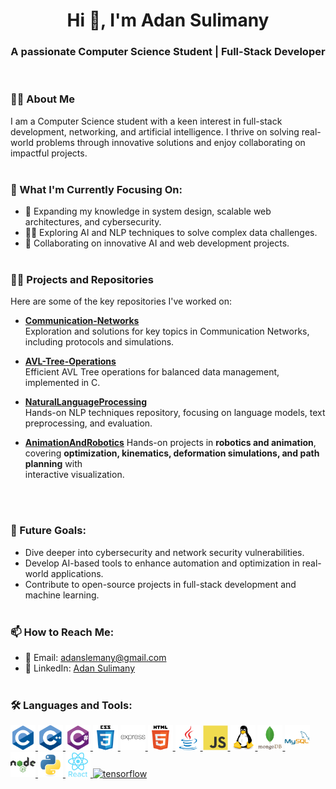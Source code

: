 <h1 align="center">Hi 👋, I'm Adan Sulimany</h1>

<h3 align="center">A passionate Computer Science Student | Full-Stack Developer</h3>

<br>

### 👩‍💻 About Me  
I am a Computer Science student with a keen interest in full-stack development, networking, and artificial intelligence. I thrive on solving real-world problems through innovative solutions and enjoy collaborating on impactful projects.
<br><br>
### 🌟 What I'm Currently Focusing On:
- 🌱 Expanding my knowledge in system design, scalable web architectures, and cybersecurity.
- 👩‍🔬 Exploring AI and NLP techniques to solve complex data challenges.
- 🤝 Collaborating on innovative AI and web development projects.
<br><br>
### 👩‍💻 Projects and Repositories
Here are some of the key repositories I've worked on:

- **[Communication-Networks](https://github.com/AdanSul/Communication-Networks)**  
  Exploration and solutions for key topics in Communication Networks, including protocols and simulations.

- **[AVL-Tree-Operations](https://github.com/AdanSul/AVL-Tree-Operations)**  
  Efficient AVL Tree operations for balanced data management, implemented in C.

- **[NaturalLanguageProcessing](https://github.com/AdanSul/NaturalLanguageProcessing)**  
  Hands-on NLP techniques repository, focusing on language models, text preprocessing, and evaluation.
  
- **[AnimationAndRobotics](https://github.com/AdanSul/AnimationAndRobotics)**
  Hands-on projects in **robotics and animation**, covering **optimization, kinematics, deformation simulations, and path planning** with       
  interactive visualization.

<br><br>
### 🔮 Future Goals:
- Dive deeper into cybersecurity and network security vulnerabilities.
- Develop AI-based tools to enhance automation and optimization in real-world applications.
- Contribute to open-source projects in full-stack development and machine learning.
<br><br>
### 📫 How to Reach Me:
- 💌 Email: [adanslemany@gmail.com](mailto:adanslemany@gmail.com)
- 💼 LinkedIn: [Adan Sulimany](https://www.linkedin.com/in/adan-sulimany)
<br><br>
### 🛠️ Languages and Tools:
<p align="left"> <a href="https://www.cprogramming.com/" target="_blank" rel="noreferrer"> <img src="https://raw.githubusercontent.com/devicons/devicon/master/icons/c/c-original.svg" alt="c" width="40" height="40"/> </a> <a href="https://www.w3schools.com/cpp/" target="_blank" rel="noreferrer"> <img src="https://raw.githubusercontent.com/devicons/devicon/master/icons/cplusplus/cplusplus-original.svg" alt="cplusplus" width="40" height="40"/> </a> <a href="https://www.w3schools.com/cs/" target="_blank" rel="noreferrer"> <img src="https://raw.githubusercontent.com/devicons/devicon/master/icons/csharp/csharp-original.svg" alt="csharp" width="40" height="40"/> </a> <a href="https://www.w3schools.com/css/" target="_blank" rel="noreferrer"> <img src="https://raw.githubusercontent.com/devicons/devicon/master/icons/css3/css3-original-wordmark.svg" alt="css3" width="40" height="40"/> </a> <a href="https://expressjs.com" target="_blank" rel="noreferrer"> <img src="https://raw.githubusercontent.com/devicons/devicon/master/icons/express/express-original-wordmark.svg" alt="express" width="40" height="40"/> </a> <a href="https://www.w3.org/html/" target="_blank" rel="noreferrer"> <img src="https://raw.githubusercontent.com/devicons/devicon/master/icons/html5/html5-original-wordmark.svg" alt="html5" width="40" height="40"/> </a> <a href="https://www.java.com" target="_blank" rel="noreferrer"> <img src="https://raw.githubusercontent.com/devicons/devicon/master/icons/java/java-original.svg" alt="java" width="40" height="40"/> </a> <a href="https://developer.mozilla.org/en-US/docs/Web/JavaScript" target="_blank" rel="noreferrer"> <img src="https://raw.githubusercontent.com/devicons/devicon/master/icons/javascript/javascript-original.svg" alt="javascript" width="40" height="40"/> </a> <a href="https://www.linux.org/" target="_blank" rel="noreferrer"> <img src="https://raw.githubusercontent.com/devicons/devicon/master/icons/linux/linux-original.svg" alt="linux" width="40" height="40"/> </a> <a href="https://www.mongodb.com/" target="_blank" rel="noreferrer"> <img src="https://raw.githubusercontent.com/devicons/devicon/master/icons/mongodb/mongodb-original-wordmark.svg" alt="mongodb" width="40" height="40"/> </a> <a href="https://www.mysql.com/" target="_blank" rel="noreferrer"> <img src="https://raw.githubusercontent.com/devicons/devicon/master/icons/mysql/mysql-original-wordmark.svg" alt="mysql" width="40" height="40"/> </a> <a href="https://nodejs.org" target="_blank" rel="noreferrer"> <img src="https://raw.githubusercontent.com/devicons/devicon/master/icons/nodejs/nodejs-original-wordmark.svg" alt="nodejs" width="40" height="40"/> </a> <a href="https://www.python.org" target="_blank" rel="noreferrer"> <img src="https://raw.githubusercontent.com/devicons/devicon/master/icons/python/python-original.svg" alt="python" width="40" height="40"/> </a> <a href="https://reactjs.org/" target="_blank" rel="noreferrer"> <img src="https://raw.githubusercontent.com/devicons/devicon/master/icons/react/react-original-wordmark.svg" alt="react" width="40" height="40"/> </a> <a href="https://www.tensorflow.org" target="_blank" rel="noreferrer"> <img src="https://www.vectorlogo.zone/logos/tensorflow/tensorflow-icon.svg" alt="tensorflow" width="40" height="40"/> </a> </p>


